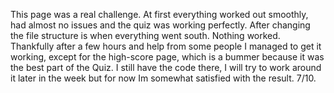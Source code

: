 This page was a real challenge. At first everything worked out smoothly, had almost no issues and the quiz was working perfectly. After changing the file structure 
is when everything went south. Nothing worked. Thankfully after a few hours and help from some people I managed to get it working, except for the high-score page, which is a bummer because it was the best part of the Quiz. I still have the code there, I will try to work around it later in the week but for now Im somewhat satisfied with the result. 7/10.